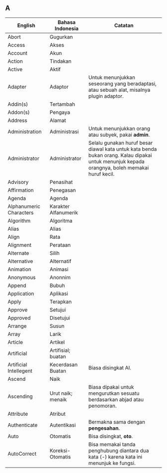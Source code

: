 ## A

| English					| Bahasa Indonesia			| Catatan				|
|---------------------------|---------------------------|-----------------------|
| Abort 					| Gugurkan 					| |
| Access 					| Akses						| |
| Account 					| Akun						| |
| Action 					| Tindakan					| |
| Active 					| Aktif						| |
| Adapter 					| Adaptor 					| Untuk menunjukkan seseorang yang beradaptasi, atau sebuah alat, misalnya plugin adaptor. |
| Addin(s)					| Tertambah					| |
| Addon(s)					| Pengaya 					| |					
| Address 					| Alamat					| |
| Administration 			| Administrasi				| Untuk menunjukkan orang atau subyek, pakai **admin**. |
| Administrator 			| Administrator 			| Selalu gunakan huruf besar diawal kata untuk kata benda bukan orang. Kalau dipakai untuk menunjuk kepada orangnya, boleh memakai huruf kecil.|
| Advisory 					| Penasihat					| |
| Affirmation 				| Penegasan					| |
| Agenda 					| Agenda					| |
| Alphanumeric Characters 	| Karakter Alfanumerik 		| |
| Algorithm 				| Algoritma					| |
| Alias 					| Alias						| |
| Align						| Rata						| |
| Alignment  				| Perataan					| |
| Alternate 				| Silih						| |
| Alternative				| Alternatif				| |
| Animation 				| Animasi					| |
| Anonymous					| Anonnim					| |
| Append 					| Bubuh 					| |
| Application 				| Aplikasi					| |
| Apply 					| Terapkan					| |
| Approve 					| Setujui 					| |
| Approved 					| Disetujui 				| |
| Arrange 					| Susun						| |
| Array						| Larik						| |
| Article 					| Artikel 					| |
| Artificial				| Artifisial; buatan		| |
| Artificial Intellegent 	| Kecerdasan Buatan 		| Biasa disingkat AI. |
| Ascend					| Naik						| |
| Ascending 				| Urut naik; menaik 		| Biasa dipakai untuk mengurutkan sesuatu berdasarkan abjad atau penomoran. |
| Attribute					| Atribut 					| |
| Authenticate 				| Autentikasi 				| Bermakna sama dengan **pengesahan**. |
| Auto						| Otomatis					| Bisa disingkat, **oto**. |
| AutoCorrect 				| Koreksi-Otomatis 			| Bisa memakai tanda penghubung diantara dua kata (-) karena kata ini menunjuk ke fungsi. |